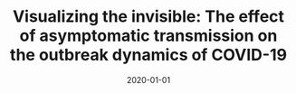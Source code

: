---
title: "Visualizing the invisible: The effect of asymptomatic transmission on the outbreak dynamics of COVID-19"
collection: publications
permalink: /publication/2020-01-01-Visualizing-the-invisible-The-effect-of-asymptomatic-transmission-on-the-outbreak-dynamics-of-COVID-19
date: 2020-01-01
venue: 'Computer Methods in Applied Mechanics and Engineering'
paperurl: 'https://doi.org/10.1016/j.cma.2020.113410'
citation: ' Mathias Peirlinck,  Kevin Linka,  Francisco Costabal,  Jay Bhattacharya,  Eran Bendavid,  John Ioannidis,  Ellen Kuhl, &quot;Visualizing the invisible: The effect of asymptomatic transmission on the outbreak dynamics of COVID-19.&quot; Computer Methods in Applied Mechanics and Engineering, 2020.'
authors: 'Mathias Peirlinck, Kevin Linka, Francisco Costabal, Jay Bhattacharya, Eran Bendavid, John Ioannidis, Ellen Kuhl'
---